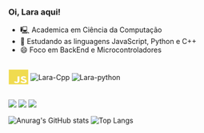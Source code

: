 ### Oi, Lara aqui!

- 🖳 Academica em Ciência da Computação
- 🌱 Estudando as linguagens JavaScript, Python e C++
- 😄 Foco em BackEnd e Microcontroladores
<div style="display: inline_block"><br>
 <img align="center" alt="Lara-Js" height="30" width="40" src="https://raw.githubusercontent.com/devicons/devicon/master/icons/javascript/javascript-plain.svg">
 <img align="center" alt="Lara-Cpp" height="30" width="40" src="https://cdn.jsdelivr.net/gh/devicons/devicon@latest/icons/cplusplus/cplusplus-original.svg">
 <img align="center" alt="Lara-python" height="30" width="40" src="https://cdn.jsdelivr.net/gh/devicons/devicon@latest/icons/python/python-original.svg">
</div>

##

<div> 
  <a href="https://instagram.com/larastephnny" target="_blank"><img src="https://img.shields.io/badge/-Instagram-%23E4405F?style=for-the-badge&logo=instagram&logoColor=white" target="_blank"></a>
  <a href="https://www.linkedin.com/in/lara-stephanny-lima-gomes-0317a82b5" target="_blank"><img src="https://img.shields.io/badge/-LinkedIn-%230077B5?style=for-the-badge&logo=linkedin&logoColor=white" target="_blank"></a> 
 <a href = "mailto:larastephanny05@gmail.com"><img src="https://img.shields.io/badge/-Gmail-%23333?style=for-the-badge&logo=gmail&logoColor=white" target="_blank"></a>
  
</div>

![Anurag's GitHub stats](https://github-readme-stats.vercel.app/api?username=LaraSLGomes&show_icons=true&theme=tokyonight)
![Top Langs](https://github-readme-stats.vercel.app/api/top-langs/?username=LaraSLGomes&layout=compact&theme=tokyonight)

